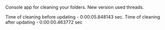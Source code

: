 Console app for cleaning your folders. 
New version used threads.

Time of cleaning before updating - 0:00:05.848143 sec.
Time of cleaning after updating - 0:00:00.463772 sec

